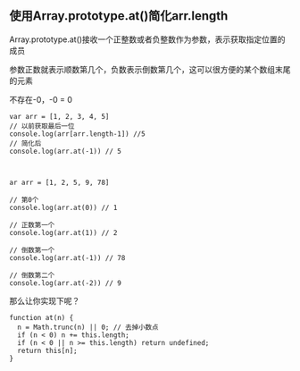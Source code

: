 

## 使用Array.prototype.at()简化arr.length
Array.prototype.at()接收一个正整数或者负整数作为参数，表示获取指定位置的成员

参数正数就表示顺数第几个，负数表示倒数第几个，这可以很方便的某个数组末尾的元素

不存在-0，-0 = 0

```
var arr = [1, 2, 3, 4, 5]
// 以前获取最后一位
console.log(arr[arr.length-1]) //5
// 简化后
console.log(arr.at(-1)) // 5



ar arr = [1, 2, 5, 9, 78]

// 第0个
console.log(arr.at(0)) // 1

// 正数第一个
console.log(arr.at(1)) // 2

// 倒数第一个
console.log(arr.at(-1)) // 78

// 倒数第二个
console.log(arr.at(-2)) // 9
```
那么让你实现下呢？
```
function at(n) {
  n = Math.trunc(n) || 0; // 去掉小数点
  if (n < 0) n += this.length;
  if (n < 0 || n >= this.length) return undefined;
  return this[n];
}
```
